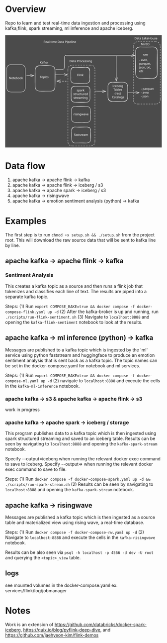 # Overview

Repo to learn and test real-time data ingestion and processing using kafka,flink, spark streaming, ml inference and apache iceberg.

![](./assets/stream-data-pipeline.svg)

# Data flow

1. apache kafka -> apache flink -> kafka
2. apache kafka -> apache flink -> iceberg / s3
3. apache kafka -> apache spark -> iceberg / s3
4. apache kafka -> risingwave
5. apache kafka -> emotion sentiment analysis (python) -> kafka

# Examples

The first step is to run `chmod +x setup.sh && ./setup.sh` from the project root. This will download the raw source data that will be sent to kafka line by line.

## apache kafka -> apache flink -> kafka

### Sentiment Analysis

This creates a kafka topic as a source and then runs a flink job that tokenizes and classifies each line of text. The results are piped into a separate kafka topic.

Steps:
(1) Run `export COMPOSE_BAKE=true && docker compose -f docker-compose-flink.yaml up -d`
(2) After the kafka-broker is up and running, run `./scripts/run-flink-sentiment.sh`
(3) Navigate to `localhost:8888` and opening the `kafka-flink-sentiment` notebook to look at the results.

## apache kafka -> ml inference (python) -> kafka

Messages are published to a kafka topic which is ingested by the 'ml' service using python faststream and huggingface to produce an emotion sentiment analysis that is sent back as a kafka topic. The topic names can be set in the docker-compose.yaml for notebook and ml services.

Steps:
(1) Run `export COMPOSE_BAKE=true && docker compose -f docker-compose-ml.yaml up -d`
(2) navigate to `localhost:8888` and execute the cells in the `kafka-ml-inference` notebook.


### apache kafka -> s3 & apache kafka -> apache flink -> s3

work in progress

### apache kafka -> apache spark -> iceberg / storage

This program publishes data to a kafka topic which is then ingested using spark structured streaming and saved to an iceberg table. Results can be seen by navigating to `localhost:8888` and opening the `kafka-spark-stream` notebook.

Specify --output=iceberg when running the relevant docker exec command to save to iceberg.
Specify --output=><path> when running the relevant docker exec command to save to file.

Steps:
(1) Run `docker compose -f docker-compose-spark.yaml up -d && ./scripts/run-spark-stream.sh`
(2) Results can be seen by navigating to `localhost:8888` and opening the `kafka-spark-stream` notebook.

## apache kafka -> risingwave
Messages are published a kafka topic which is then ingested as a source table and materialized view using rising wave, a real-time database.

Steps:
(1) Run `docker compose -f docker-compose-rw.yaml up -d`
(2) Navigate to `localhost:8888` and execute the cells in the `kafka-risingwave` notebook.

Results can be also seen via `psql -h localhost -p 4566 -d dev -U root` and querying the `<topic>_view` table.

## logs

see mounted volumes in the docker-compose.yaml
ex. services/flink/log/jobmanager

# Notes

Work is an extension of https://github.com/databricks/docker-spark-iceberg, https://quix.io/blog/pyflink-deep-dive, and
https://github.com/jaehyeon-kim/flink-demos
